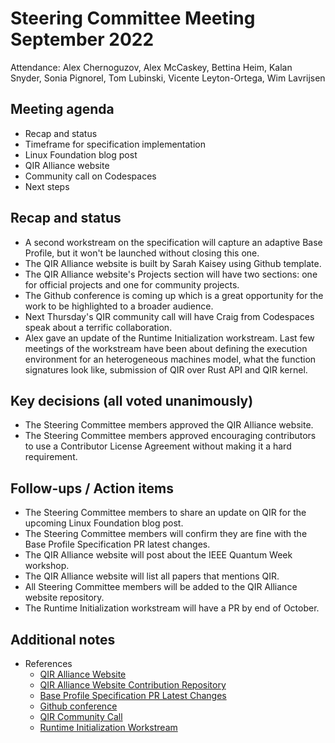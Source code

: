 # Steering Committee Meeting September 2022

Attendance: Alex Chernoguzov, Alex McCaskey, Bettina Heim, Kalan Snyder, 
Sonia Pignorel, Tom Lubinski, Vicente Leyton-Ortega, Wim Lavrijsen

## Meeting agenda

- Recap and status
- Timeframe for specification implementation
- Linux Foundation blog post
- QIR Alliance website
- Community call on Codespaces
- Next steps

## Recap and status

- A second workstream on the specification will capture an adaptive
Base Profile, but it won't be launched without closing this one.
- The QIR Alliance website is built by Sarah Kaisey using Github template.
- The QIR Alliance website's Projects section will have two sections: one
for official projects and one for community projects.
- The Github conference is coming up which is a great opportunity for the work
to be highlighted to a broader audience.
- Next Thursday's QIR community call will have Craig from Codespaces speak
about a terrific collaboration.
- Alex gave an update of the Runtime Initialization workstream. Last few 
meetings of the workstream have been about defining the execution environment
for an heterogeneous machines model, what the function signatures look like,
submission of QIR over Rust API and QIR kernel.

## Key decisions (all voted unanimously)

- The Steering Committee members approved the QIR Alliance website.
- The Steering Committee members approved encouraging contributors to use a
Contributor License Agreement without making it a hard requirement.

## Follow-ups / Action items

- The Steering Committee members to share an update on QIR for the upcoming 
Linux Foundation blog post.
- The Steering Committee members will confirm they are fine with the 
Base Profile Specification PR latest changes.
- The QIR Alliance website will post about the IEEE Quantum Week workshop.
- The QIR Alliance website will list all papers that mentions QIR.  
- All Steering Committee members will be added to the QIR Alliance website 
repository.
- The Runtime Initialization workstream will have a PR by end of October.

## Additional notes

- References
  - [QIR Alliance Website](https://qir-alliance.github.io/)
  - [QIR Alliance Website Contribution Repository](https://github.com/qir-alliance/qir-alliance.github.io/blob/main/CONTRIBUTING.md#adding-news-stories)
  - [Base Profile Specification PR Latest Changes](https://github.com/qir-alliance/qir-spec/pull/12/files)
  - [Github conference](https://githubuniverse.com/)
  - [QIR Community Call](https://bit.ly/qir-community-call-chat)
  - [Runtime Initialization Workstream](https://github.com/amccaskey/.github/blob/main/workstreams/Runtime_Init_Finalize_EntryPoint_Workstream.md)
